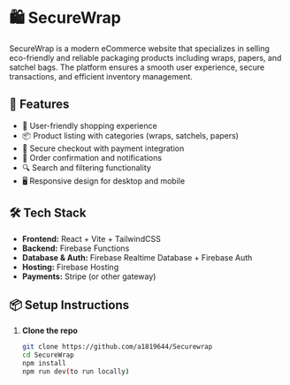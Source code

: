 # 🛍️ SecureWrap

SecureWrap is a modern eCommerce website that specializes in selling eco-friendly and reliable packaging products including wraps, papers, and satchel bags. The platform ensures a smooth user experience, secure transactions, and efficient inventory management.

## 🚀 Features

- 🛒 User-friendly shopping experience
- 📦 Product listing with categories (wraps, satchels, papers)
- 🔐 Secure checkout with payment integration
- 📧 Order confirmation and notifications
- 🔍 Search and filtering functionality
- 🖥️ Responsive design for desktop and mobile

## 🛠️ Tech Stack

- **Frontend:** React + Vite + TailwindCSS
- **Backend:** Firebase Functions
- **Database & Auth:** Firebase Realtime Database + Firebase Auth
- **Hosting:** Firebase Hosting
- **Payments:** Stripe (or other gateway)

## 📦 Setup Instructions

1. **Clone the repo**
   ```bash
   git clone https://github.com/a1819644/Securewrap
   cd SecureWrap
   npm install
   npm run dev(to run locally)
   ```
